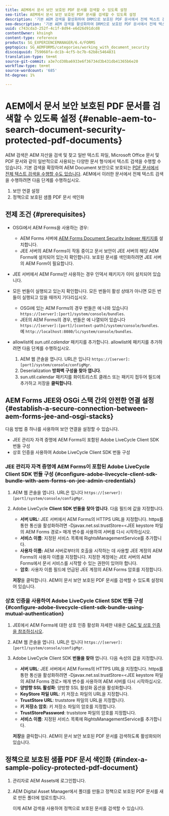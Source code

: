 ```yaml
---
title: AEM에서 문서 보안 보호된 PDF 문서를 검색할 수 있도록 설정
seo-title: AEM에서 문서 보안 보호된 PDF 문서를 검색할 수 있도록 설정
description: '기본 AEM 검색을 활성화하여 DRM으로 보호된 PDF 문서에서 전체 텍스트 검색을 수행하는 방법을 알아봅니다.  '
seo-description: '기본 AEM 검색을 활성화하여 DRM으로 보호된 PDF 문서에서 전체 텍스트 검색을 수행하는 방법을 알아봅니다.  '
uuid: c743cda3-252f-4c1f-8d94-e6d26d91dcd8
contentOwner: khsingh
content-type: reference
products: SG_EXPERIENCEMANAGER/6.4/FORMS
geptopics: SG_AEMFORMS/categories/working_with_document_security
discoiquuid: 759068fa-dc1b-4cf5-bc7b-62b8c5464831
translation-type: tm+mt
source-git-commit: a3e7cd30ba6933e6f36734d3b431db41365b6e20
workflow-type: tm+mt
source-wordcount: '685'
ht-degree: 1%

---
```



# AEM에서 문서 보안 보호된 PDF 문서를 검색할 수 있도록 설정 {#enable-aem-to-search-document-security-protected-pdf-documents}

AEM 검색은 AEM 자산을 검색 및 찾고 일반 텍스트 파일, Microsoft Office 문서 및 PDF 문서와 같이 일반적으로 사용되는 다양한 문서 형식에서 텍스트 검색을 수행할 수 있습니다. 기본 검색을 확장하여 AEM Document 보안으로 보호되는 [PDF 문서에서 전체 텍스트 검색을 수행할 수도 있습니다](/help/forms/using/admin-help/document-security.md). AEM에서 이러한 문서에서 전체 텍스트 검색을 수행하려면 다음 단계를 수행하십시오.

1. 보안 연결 설정
1. 정책으로 보호된 샘플 PDF 문서 색인화

## 전제 조건 {#prerequisites}

* OSGi에서 AEM Forms을 사용하는 경우:

   * AEM Forms 서버에 [AEM Forms Document Security Indexer 패키지를](https://helpx.adobe.com/kr/aem-forms/kb/aem-forms-releases.html) 설치합니다.
   * JEE 서버의 AEM Forms이 작동 중이고 문서 보안이 JEE 서버의 해당 AEM Forms에 설치되어 있는지 확인합니다. 보호된 문서를 색인화하려면 JEE 서버의 AEM Form이 필요합니다.

* JEE 서버에서 AEM Forms만 사용하는 경우 인덱서 패키지가 이미 설치되어 있습니다.
* 모든 번들이 실행되고 있는지 확인합니다. 모든 번들이 활성 상태가 아니면 모든 번들이 실행되고 있을 때까지 기다리십시오.

   * OSGi에 있는 AEM Forms의 경우 번들은 에 나와 있습니다 `https://[server]:[port]/system/console/bundles`.
   * JEE의 AEM Forms의 경우, 번들은 에 나열되어 있습니다 `https://[server]:[port]/[context-path]/system/console/bundles`. 예 `http://localhost:8080/lc/system/console/bundles`.

* allowlist에 *sun.util.calendar* 패키지를 추가합니다. allowlist에 패키지를 추가하려면 다음 단계를 수행하십시오.

   1. AEM 웹 콘솔을 엽니다. URL은 입니다 `https://[server]:[port]/system/console/configMgr`.
   1. Deserialization **방화벽 구성을 찾아 엽니다**.
   1. sun.util.calendar 패키지를 화이트리스트 클래스 또는 패키지 접두어 필드에 추가하고 저장을 **클릭합니다**.

## AEM Forms JEE와 OSGi 스택 간의 안전한 연결 설정 {#establish-a-secure-connection-between-aem-forms-jee-and-osgi-stacks}

다음 방법 중 하나를 사용하여 보안 연결을 설정할 수 있습니다.

* JEE 관리자 자격 증명에 AEM Forms이 포함된 Adobe LiveCycle Client SDK 번들 구성
* 상호 인증을 사용하여 Adobe LiveCycle Client SDK 번들 구성

### JEE 관리자 자격 증명에 AEM Forms이 포함된 Adobe LiveCycle Client SDK 번들 구성 {#configure-adobe-livecycle-client-sdk-bundle-with-aem-forms-on-jee-admin-credentials}

1. AEM 웹 콘솔을 엽니다. URL은 입니다 `https://[server]:[port]/system/console/configMgr`.
1. Adobe LiveCycle **Client SDK 번들을 찾아 엽니다**. 다음 필드에 값을 지정합니다.

   * **서버 URL:** JEE 서버에서 AEM Forms의 HTTPS URL을 지정합니다. https를 통한 통신을 활성화하려면 -Djavax.net.ssl.trustStore=&lt;JEE keystore 파일의 AEM Forms 경로> 매개 변수를 사용하여 서버를 다시 시작하십시오.
   * **서비스 이름**: 지정된 서비스 목록에 RightsManagementService를 추가합니다.
   * **사용자 이름:** AEM 서버로부터의 호출을 시작하는 데 사용할 JEE 계정의 AEM Forms의 사용자 이름을 지정합니다. 지정한 계정에는 JEE 서버의 AEM Forms에서 문서 서비스를 시작할 수 있는 권한이 있어야 합니다.
   * **암호**: 사용자 이름 필드에 언급된 JEE 계정의 AEM Forms 암호를 지정합니다.

   **저장**&#x200B;을 클릭합니다. AEM이 문서 보안 보호된 PDF 문서를 검색할 수 있도록 설정되어 있습니다.

### 상호 인증을 사용하여 Adobe LiveCycle Client SDK 번들 구성 {#configure-adobe-livecycle-client-sdk-bundle-using-mutual-authentication}

1. JEE에서 AEM Forms에 대한 상호 인증 활성화 자세한 내용은 [CAC 및 상호 인증을 참조하십시오](https://helpx.adobe.com/livecycle/kb/cac-mutual-authentication.html).
1. AEM 웹 콘솔을 엽니다. URL은 입니다 `https://[server]:[port]/system/console/configMgr`.
1. Adobe LiveCycle Client SDK **번들을 찾아** 엽니다. 다음 속성의 값을 지정합니다.

   * **서버 URL**: JEE 서버에서 AEM Forms의 HTTPS URL을 지정합니다. https를 통한 통신을 활성화하려면 -Djavax.net.ssl.trustStore=&lt;JEE keystore 파일의 AEM Forms 경로> 매개 변수를 사용하여 AEM 서버를 다시 시작하십시오.
   * **양방향 SSL 활성화**: 양방향 SSL 활성화 옵션을 활성화합니다.
   * **KeyStore 파일 URL**: 키 저장소 파일의 URL을 지정합니다.
   * **TrustStore URL**: truststore 파일의 URL을 지정합니다.
   * **키 저장소 암호**: 키 저장소 파일의 암호를 지정합니다.
   * **TrustStorePassword**: truststore 파일의 암호를 지정합니다.
   * **서비스 이름**: 지정된 서비스 목록에 RightsManagementService를 추가합니다.

   **저장**&#x200B;을 클릭합니다. AEM이 문서 보안 보호된 PDF 문서를 검색하도록 활성화되어 있습니다.

## 정책으로 보호된 샘플 PDF 문서 색인화 {#index-a-sample-policy-protected-pdf-document}

1. 관리자로 AEM Assets에 로그인합니다.
1. AEM Digital Asset Manager에서 폴더를 만들고 정책으로 보호된 PDF 문서를 새로 만든 폴더에 업로드합니다.

   이제 AEM 검색을 사용하여 정책으로 보호된 문서를 검색할 수 있습니다.

